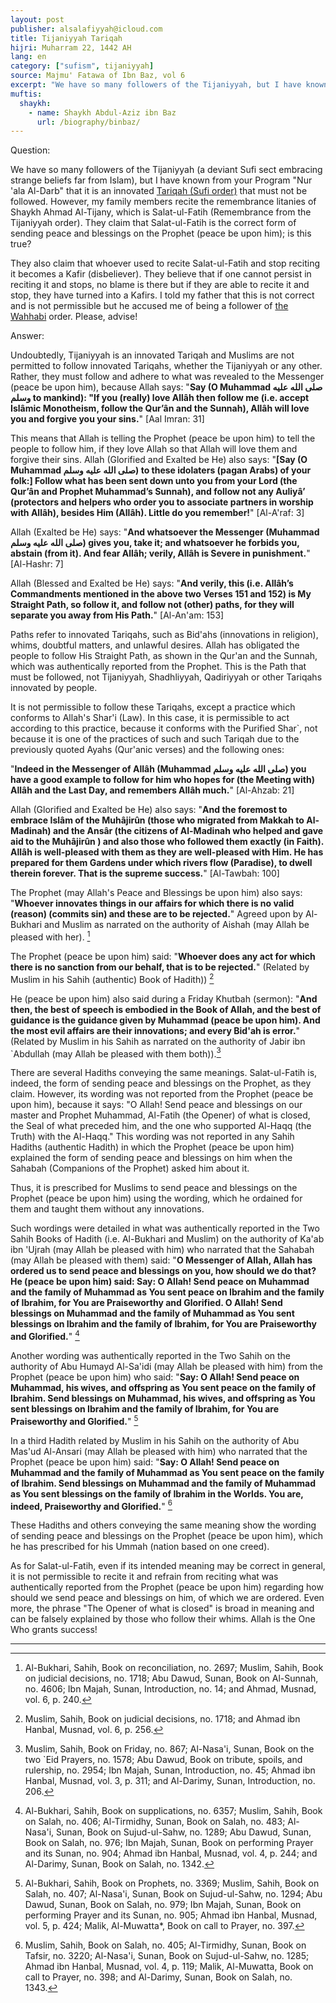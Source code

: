 ```yaml
---
layout: post
publisher: alsalafiyyah@icloud.com
title: Tijaniyyah Tariqah
hijri: Muharram 22, 1442 AH
lang: en
category: ["sufism", tijaniyyah]
source: Majmu' Fatawa of Ibn Baz, vol 6
excerpt: "We have so many followers of the Tijaniyyah, but I have known from your Program that it is an innovated Tariqah (Sufi order)"
muftis:
  shaykh: 
    - name: Shaykh Abdul-Aziz ibn Baz
      url: /biography/binbaz/
---
```


Question:

We have so many followers of the Tijaniyyah (a deviant Sufi sect embracing strange beliefs far from Islam), but I have known from your Program "Nur 'ala Al-Darb" that it is an innovated [Tariqah (Sufi order)](/sufism) that must not be followed. However, my family members recite the remembrance litanies of Shaykh Ahmad Al-Tijany, which is Salat-ul-Fatih (Remembrance from the Tijaniyyah order). They claim that Salat-ul-Fatih is the correct form of sending peace and blessings on the Prophet (peace be upon him); is this true? 

They also claim that whoever used to recite Salat-ul-Fatih and stop reciting it becomes a Kafir (disbeliever). They believe that if one cannot persist in reciting it and stops, no blame is there but if they are able to recite it and stop, they have turned into a Kafirs. I told my father that this is not correct and is not permissible but he accused me of being a follower of [the Wahhabi](/wahhabism/) order. Please, advise!

Answer:

Undoubtedly, Tijaniyyah is an innovated Tariqah and Muslims are not permitted to follow innovated Tariqahs, whether the Tijaniyyah or any other. Rather, they must follow and adhere to what was revealed to the Messenger (peace be upon him), because Allah says: "**Say (O Muhammad صلى الله عليه وسلم to mankind): "If you (really) love Allâh then follow me (i.e. accept Islâmic Monotheism, follow the Qur’ân and the Sunnah), Allâh will love you and forgive you your sins.**" [Aal Imran: 31]

This means that Allah is telling the Prophet (peace be upon him) to tell the people to follow him, if they love Allah so that Allah will love them and forgive their sins. Allah (Glorified and Exalted be He) also says: "**[Say (O Muhammad صلى الله عليه وسلم) to these idolaters (pagan Arabs) of your folk:] Follow what has been sent down unto you from your Lord (the Qur’ân and Prophet Muhammad’s Sunnah), and follow not any Auliyâ’ (protectors and helpers who order you to associate partners in worship with Allâh), besides Him (Allâh). Little do you remember!**" [Al-A'raf: 3]

Allah (Exalted be He) says: "**And whatsoever the Messenger (Muhammad صلى الله عليه وسلم) gives you, take it; and whatsoever he forbids you, abstain (from it). And fear Allâh; verily, Allâh is Severe in punishment.**" [Al-Hashr: 7]

Allah (Blessed and Exalted be He) says: "**And verily, this (i.e. Allâh’s Commandments mentioned in the above two Verses 151 and 152) is My Straight Path, so follow it, and follow not (other) paths, for they will separate you away from His Path.**" [Al-An'am: 153]

Paths refer to innovated Tariqahs, such as Bid'ahs (innovations in religion), whims, doubtful matters, and unlawful desires. Allah has obligated the people to follow His Straight Path, as shown in the Qur'an and the Sunnah, which was authentically reported from the Prophet. This is the Path that must be followed, not Tijaniyyah, Shadhliyyah, Qadiriyyah or other Tariqahs innovated by people. 

It is not permissible to follow these Tariqahs, except a practice which conforms to Allah's Shar'i (Law). In this case, it is permissible to act according to this practice, because it conforms with the Purified Shar`, not because it is one of the practices of such and such Tariqah due to the previously quoted Ayahs (Qur'anic verses) and the following ones:

"**Indeed in the Messenger of Allâh (Muhammad صلى الله عليه وسلم) you have a good example to follow for him who hopes for (the Meeting with) Allâh and the Last Day, and remembers Allâh much.**" [Al-Ahzab: 21]

Allah (Glorified and Exalted be He) also says: "**And the foremost to embrace Islâm of the Muhâjirûn (those who migrated from Makkah to Al-Madinah) and the Ansâr (the citizens of Al-Madinah who helped and gave aid to the Muhâjirûn ) and also those who followed them exactly (in Faith). Allâh is well-pleased with them as they are well-pleased with Him. He has prepared for them Gardens under which rivers flow (Paradise), to dwell therein forever. That is the supreme success.**" [Al-Tawbah: 100]

The Prophet (may Allah's Peace and Blessings be upon him) also says: "**Whoever innovates things in our affairs for which there is no valid (reason) (commits sin) and these are to be rejected.**" Agreed upon by Al-Bukhari and Muslim as narrated on the authority of Aishah (may Allah be pleased with her). [^1]

The Prophet (peace be upon him) said: "**Whoever does any act for which there is no sanction from our behalf, that is to be rejected.**" (Related by Muslim in his Sahih (authentic) Book of Hadith)) [^2]

He (peace be upon him) also said during a Friday Khutbah (sermon): "**And then, the best of speech is embodied in the Book of Allah, and the best of guidance is the guidance given by Muhammad (peace be upon him). And the most evil affairs are their innovations; and every Bid'ah is error.**" (Related by Muslim in his Sahih as narrated on the authority of Jabir ibn `Abdullah (may Allah be pleased with them both)).[^3]

There are several Hadiths conveying the same meanings. Salat-ul-Fatih is, indeed, the form of sending peace and blessings on the Prophet, as they claim. However, its wording was not reported from the Prophet (peace be upon him), because it says: "O Allah! Send peace and blessings on our master and Prophet Muhammad, Al-Fatih (the Opener) of what is closed, the Seal of what preceded him, and the one who supported Al-Haqq (the Truth) with the Al-Haqq." This wording was not reported in any Sahih Hadiths (authentic Hadith) in which the Prophet (peace be upon him) explained the form of sending peace and blessings on him when the Sahabah (Companions of the Prophet) asked him about it. 

Thus, it is prescribed for Muslims to send peace and blessings on the Prophet (peace be upon him) using the wording, which he ordained for them and taught them without any innovations.

Such wordings were detailed in what was authentically reported in the Two Sahih Books of Hadith (i.e. Al-Bukhari and Muslim) on the authority of Ka'ab ibn 'Ujrah (may Allah be pleased with him) who narrated that the Sahabah (may Allah be pleased with them) said: "**O Messenger of Allah, Allah has ordered us to send peace and blessings on you, how should we do that? He (peace be upon him) said: Say: O Allah! Send peace on Muhammad and the family of Muhammad as You sent peace on Ibrahim and the family of Ibrahim, for You are Praiseworthy and Glorified. O Allah! Send blessings on Muhammad and the family of Muhammad as You sent blessings on Ibrahim and the family of Ibrahim, for You are Praiseworthy and Glorified.**" [^4]

Another wording was authentically reported in the Two Sahih on the authority of Abu Humayd Al-Sa'idi (may Allah be pleased with him) from the Prophet (peace be upon him) who said: "**Say: O Allah! Send peace on Muhammad, his wives, and offspring as You sent peace on the family of Ibrahim. Send blessings on Muhammad, his wives, and offspring as You sent blessings on Ibrahim and the family of Ibrahim, for You are Praiseworthy and Glorified.**" [^5]

In a third Hadith related by Muslim in his Sahih on the authority of Abu Mas'ud Al-Ansari (may Allah be pleased with him) who narrated that the Prophet (peace be upon him) said: "**Say: O Allah! Send peace on Muhammad and the family of Muhammad as You sent peace on the family of Ibrahim. Send blessings on Muhammad and the family of Muhammad as You sent blessings on the family of Ibrahim in the Worlds. You are, indeed, Praiseworthy and Glorified.**" [^6]

These Hadiths and others conveying the same meaning show the wording of sending peace and blessings on the Prophet (peace be upon him), which he has prescribed for his Ummah (nation based on one creed).

As for Salat-ul-Fatih, even if its intended meaning may be correct in general, it is not permissible to recite it and refrain from reciting what was authentically reported from the Prophet (peace be upon him) regarding how should we send peace and blessings on him, of which we are ordered. Even more, the phrase "The Opener of what is closed" is broad in meaning and can be falsely explained by those who follow their whims. Allah is the One Who grants success!

---

[^1]: Al-Bukhari, Sahih, Book on reconciliation, no. 2697; Muslim, Sahih, Book on judicial decisions, no. 1718; Abu Dawud, Sunan, Book on Al-Sunnah, no. 4606; Ibn Majah, Sunan, Introduction, no. 14; and Ahmad, Musnad, vol. 6, p. 240.
[^2]: Muslim, Sahih, Book on judicial decisions, no. 1718; and Ahmad ibn Hanbal, Musnad, vol. 6, p. 256.
[^3]: Muslim, Sahih, Book on Friday, no. 867; Al-Nasa'i, Sunan, Book on the two `Eid Prayers, no. 1578; Abu Dawud, Book on tribute, spoils, and rulership, no. 2954; Ibn Majah, Sunan, Introduction, no. 45; Ahmad ibn Hanbal, Musnad, vol. 3, p. 311; and Al-Darimy, Sunan, Introduction, no. 206.
[^4]: Al-Bukhari, Sahih, Book on supplications, no. 6357; Muslim, Sahih, Book on Salah, no. 406; Al-Tirmidhy, Sunan, Book on Salah, no. 483; Al-Nasa'i, Sunan, Book on Sujud-ul-Sahw, no. 1289; Abu Dawud, Sunan, Book on Salah, no. 976; Ibn Majah, Sunan, Book on performing Prayer and its Sunan, no. 904; Ahmad ibn Hanbal, Musnad, vol. 4, p. 244; and Al-Darimy, Sunan, Book on Salah, no. 1342.
[^5]: Al-Bukhari, Sahih, Book on Prophets, no. 3369; Muslim, Sahih, Book on Salah, no. 407; Al-Nasa'i, Sunan, Book on Sujud-ul-Sahw, no. 1294; Abu Dawud, Sunan, Book on Salah, no. 979; Ibn Majah, Sunan, Book on performing Prayer and its Sunan, no. 905; Ahmad ibn Hanbal, Musnad, vol. 5, p. 424; Malik, Al-Muwatta*, Book on call to Prayer, no. 397.
[^6]: Muslim, Sahih, Book on Salah, no. 405; Al-Tirmidhy, Sunan, Book on Tafsir, no. 3220; Al-Nasa'i, Sunan, Book on Sujud-ul-Sahw, no. 1285; Ahmad ibn Hanbal, Musnad, vol. 4, p. 119; Malik, Al-Muwatta, Book on call to Prayer, no. 398; and Al-Darimy, Sunan, Book on Salah, no. 1343.
